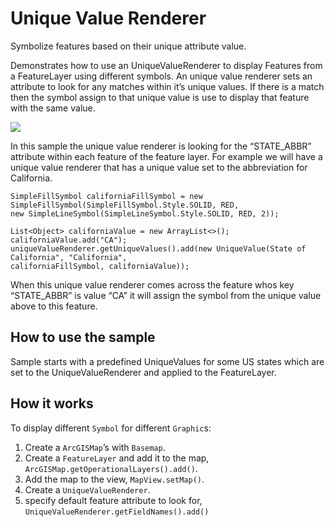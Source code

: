# Unique Value Renderer

Symbolize features based on their unique attribute value.

Demonstrates how to use an UniqueValueRenderer to display Features from
a FeatureLayer using different symbols. An unique value renderer sets an
attribute to look for any matches within it’s unique values. If there is
a match then the symbol assign to that unique value is use to display
that feature with the same value.

![](UniqueValueRenderer.png)

In this sample the unique value renderer is looking for the
“STATE\_ABBR” attribute within each feature of the feature layer.
For example we will have a unique value renderer that has a unique value
set to the abbreviation for California.

    SimpleFillSymbol californiaFillSymbol = new SimpleFillSymbol(SimpleFillSymbol.Style.SOLID, RED,
    new SimpleLineSymbol(SimpleLineSymbol.Style.SOLID, RED, 2));
    
    List<Object> californiaValue = new ArrayList<>();
    californiaValue.add("CA");
    uniqueValueRenderer.getUniqueValues().add(new UniqueValue(State of California", "California",
    californiaFillSymbol, californiaValue));

When this unique value renderer comes across the feature whos key
“STATE\_ABBR” is value “CA” it will assign the symbol from the unique
value above to this feature.

## How to use the sample

Sample starts with a predefined UniqueValues for some US states which
are set to the UniqueValueRenderer and applied to the FeatureLayer.

## How it works

To display different `Symbol` for different `Graphic`s:

1.  Create a `ArcGISMap`’s with `Basemap`.
2.  Create a `FeatureLayer` and add it to the map,
    `ArcGISMap.getOperationalLayers().add()`.
3.  Add the map to the view, `MapView.setMap()`.
4.  Create a `UniqueValueRenderer`.
5.  specify default feature attribute to look for,
    `UniqueValueRenderer.getFieldNames().add()`
